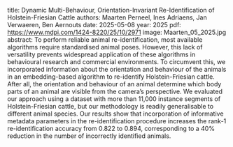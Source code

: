 title: Dynamic Multi-Behaviour, Orientation-Invariant Re-Identification of Holstein-Friesian Cattle
authors: Maarten Perneel, Ines Adriaens, Jan Verwaeren, Ben Aernouts
date: 2025-05-08
year: 2025
pdf: https://www.mdpi.com/1424-8220/25/10/2971
image: Maarten_05_2025.jpg
abstract: To perform reliable animal re-identification, most available algorithms require standardised animal poses. However, this lack of versatility prevents widespread application of these algorithms in behavioural research and commercial environments. To circumvent this, we incorporated information about the orientation and behaviour of the animals in an embedding-based algorithm to re-identify Holstein-Friesian cattle. After all, the orientation and behaviour of an animal determine which body parts of an animal are visible from the camera’s perspective. We evaluated our approach using a dataset with more than 11,000 instance segments of Holstein-Friesian cattle, but our methodology is readily generalisable to different animal species. Our results show that incorporation of informative metadata parameters in the re-identification procedure increases the rank-1 re-identification accuracy from 0.822 to 0.894, corresponding to a 40% reduction in the number of incorrectly identified animals.